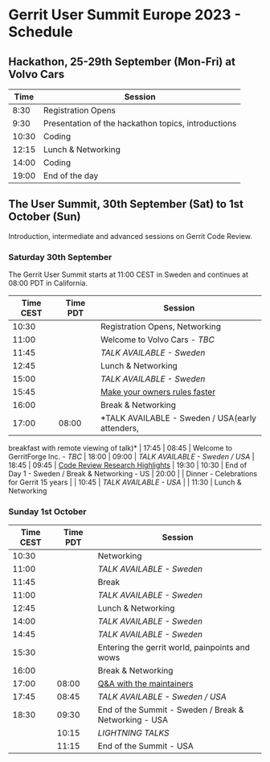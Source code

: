 # Gerrit User Summit Europe 2023 - Schedule

## Hackathon, 25-29th September (Mon-Fri) at Volvo Cars

| Time  | Session
|-------|-----------------------------------------------------
|  8:30 | Registration Opens
|  9:30 | Presentation of the hackathon topics, introductions
| 10:30 | Coding
| 12:15 | Lunch & Networking
| 14:00 | Coding
| 19:00 | End of the day

## The User Summit, 30th September (Sat) to 1st October (Sun)

Introduction, intermediate and advanced sessions on Gerrit Code Review.

### Saturday 30th September

The Gerrit User Summit starts at 11:00 CEST in Sweden and continues at 08:00 PDT in California.

| Time CEST | Time PDT  | Session
|-----------|-----------|-------------------------------------------------
|   10:30   |           | Registration Opens, Networking
|   11:00   |           | Welcome to Volvo Cars - *TBC*
|   11:45   |           | *TALK AVAILABLE - Sweden*
|   12:45   |           | Lunch & Networking
|   15:00   |           | *TALK AVAILABLE - Sweden*
|   15:45   |           | [Make your owners rules faster](sessions/speed-up-owners.md)
|   16:00   |           | Break & Networking
|   17:00   |    08:00  | *TALK AVAILABLE - Sweden / USA(early attenders,
breakfast with remote viewing of talk)*
|   17:45   |    08:45  | Welcome to GerritForge Inc. - *TBC*
|   18:00   |    09:00  | *TALK AVAILABLE - Sweden / USA*
|   18:45   |    09:45  | [Code Review Research Highlights](schedule/recent-rebels-research.md)
|   19:30   |    10:30  | End of Day 1 - Sweden / Break & Networking - US
|   20:00   |           | Dinner - Celebrations for Gerrit 15 years
|           |    10:45  | *TALK AVAILABLE - USA*
|           |    11:30  | Lunch & Networking

### Sunday 1st October

| Time CEST | Time PDT  | Session
|-----------|-----------|-------------------------------------------------
|   10:30   |           | Networking
|   11:00   |           | *TALK AVAILABLE - Sweden*
|   11:45   |           | Break
|   11:00   |           | *TALK AVAILABLE - Sweden*
|   12:45   |           | Lunch & Networking
|   14:00   |           | *TALK AVAILABLE - Sweden*
|   14:45   |           | *TALK AVAILABLE - Sweden*
|   15:30   |           | Entering the gerrit world, painpoints and wows
|   16:00   |           | Break & Networking
|   17:00   |   08:00   | [Q&A with the maintainers](schedule/maintainers-qa.md)
|   17:45   |   08:45   | *TALK AVAILABLE - Sweden / USA*
|   18:30   |   09:30   | End of the Summit - Sweden / Break & Networking - USA
|           |   10:15   | *LIGHTNING TALKS*
|           |   11:15   | End of the Summit - USA
